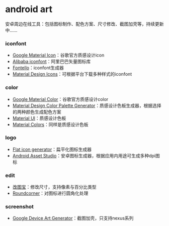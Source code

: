 # android art
安卓周边在线工具：包括图标制作、配色方案、尺寸修改、截图加壳等，持续更新中……

### iconfont
- [Google Material Icon](https://design.google.com/icons/)：谷歌官方质感设计icon
- [Alibaba iconfont](http://www.iconfont.cn/)：阿里巴巴矢量图标库
- [Fontello](http://fontello.com/)：iconfont生成器
- [Material Design Icons](https://materialdesignicons.com/)：可根据平台下载多种样式的iconfont

### color
- [Google Material Color](https://material.google.com/style/color.html)：谷歌官方质感设计color
- [Material Design Color Palette Generator](https://www.materialpalette.com/)：质感设计色板生成器，根据选择的两种颜色生成配色方案
- [Material UI](https://www.materialui.co/colors)：质感设计色板
- [Material Colors](http://materialcolors.com/)：同样是质感设计色板

### logo
- [Flat icon generator](https://flat-icon.surge.sh/)：扁平化图标生成器
- [Android Asset Studio](https://romannurik.github.io/AndroidAssetStudio/index.html)：安卓图标生成器，根据应用内用途可生成多种dpi图标

### edit
- [改图宝](http://www.gaitubao.com/)：修改尺寸，支持像素与百分比类型
- [Roundcorner](http://www.atool.org/roundcorner.php)：对图标进行圆角化处理

### screenshot
- [Google Device Art Generator](https://developer.android.com/distribute/tools/promote/device-art.html)：截图加壳，只支持nexus系列
